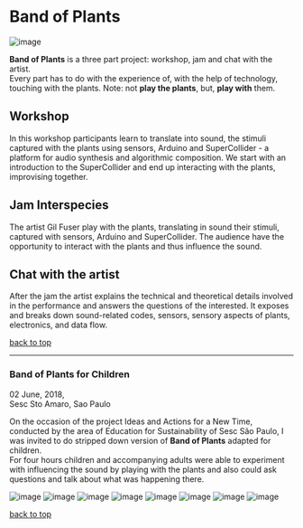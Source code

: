 # Band of Plants

![image](./images/bp-00.jpeg "Banda de Plantas 02 June 2018 - Sesc Sto Amaro, Sao Paulo")

<!-- ### Plants + Arduino + Sensors + SuperCollider -->

**Band of Plants** is a three part project: workshop, jam and chat with the artist.  
Every part has to do with the experience of, with the help of technology, touching with the plants. Note: not **play the plants**, but, **play with** them.

<ClientOnly>
  <frac-tree class="ft" ref="ft" />
</ClientOnly>

## Workshop

In this workshop participants learn to translate into sound, the stimuli captured with the plants using sensors, Arduino and SuperCollider - a platform for audio synthesis and algorithmic composition. We start with an introduction to the SuperCollider and end up interacting with the plants, improvising together.

## Jam Interspecies

The artist Gil Fuser play with the plants, translating in sound their stimuli, captured with sensors, Arduino and SuperCollider. The audience have the opportunity to interact with the plants and thus influence the sound.

## Chat with the artist

After the jam the artist explains the technical and theoretical details involved in the performance and answers the questions of the interested. It exposes and breaks down sound-related codes, sensors, sensory aspects of plants, electronics, and data flow.

[back to top](#band-of-plants)

---

### Band of Plants for Children

02 June, 2018,  
Sesc Sto Amaro, Sao Paulo

On the occasion of the project Ideas and Actions for a New Time, conducted by the area of Education for Sustainability of Sesc São Paulo, I was invited to do stripped down version of **Band of Plants** adapted for children.  
For four hours children and accompanying adults were able to experiment with influencing the sound by playing with the plants and also could ask questions and talk about what was happening there.

![image](./images/bp-01.jpg "Banda de Plantas 02 June 2018 - Sesc Sto Amaro, Sao Paulo")
![image](./images/bp-02.jpeg "Banda de Plantas 02 June 2018 - Sesc Sto Amaro, Sao Paulo")
![image](./images/bp-03.jpg "Banda de Plantas 02 June 2018 - Sesc Sto Amaro, Sao Paulo")
![image](./images/bp-04.jpg "Banda de Plantas 02 June 2018 - Sesc Sto Amaro, Sao Paulo")
![image](./images/bp-05.jpeg "Banda de Plantas 02 June 2018 - Sesc Sto Amaro, Sao Paulo")
![image](./images/bp-06.jpeg "Banda de Plantas 02 June 2018 - Sesc Sto Amaro, Sao Paulo")
![image](./images/bp-07.jpg "Banda de Plantas 02 June 2018 - Sesc Sto Amaro, Sao Paulo")
![image](./images/bp-08.jpeg "Banda de Plantas 02 June 2018 - Sesc Sto Amaro, Sao Paulo")

[back to top](#band-of-plants)
